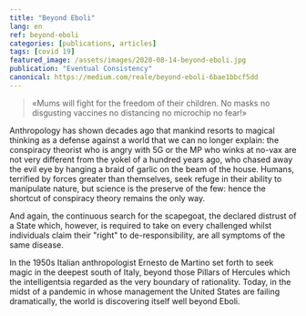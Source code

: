 ```yaml
---
title: "Beyond Eboli"
lang: en
ref: beyond-eboli
categories: [publications, articles]
tags: [covid 19]
featured_image: /assets/images/2020-08-14-beyond-eboli.jpg
publication: "Eventual Consistency"
canonical: https://medium.com/reale/beyond-eboli-6bae1bbcf5dd
---
```


> «Mums will fight for the freedom of their children. No masks no disgusting vaccines no distancing no microchip no fear!»

Anthropology has shown decades ago that mankind resorts to magical thinking as a defense against a world that we can no longer explain: the conspiracy theorist who is angry with 5G or the MP who winks at no-vax are not very different from the yokel of a hundred years ago, who chased away the evil eye by hanging a braid of garlic on the beam of the house. Humans, terrified by forces greater than themselves, seek refuge in their ability to manipulate nature, but science is the preserve of the few: hence the shortcut of conspiracy theory remains the only way.

And again, the continuous search for the scapegoat, the declared distrust of a State which, however, is required to take on every challenged whilst individuals claim their "right" to de-responsibility, are all symptoms of the same disease.

In the 1950s Italian anthropologist Ernesto de Martino set forth to seek magic in the deepest south of Italy, beyond those Pillars of Hercules which the intelligentsia regarded as the very boundary of rationality. Today, in the midst of a pandemic in whose management the United States are failing dramatically, the world is discovering itself well beyond Eboli.
